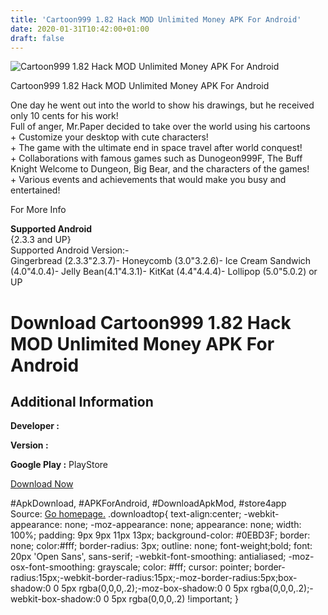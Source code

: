```yaml
---
title: 'Cartoon999 1.82 Hack MOD Unlimited Money APK For Android'
date: 2020-01-31T10:42:00+01:00
draft: false
---
```


![Cartoon999 1.82 Hack MOD Unlimited Money APK For Android](https://i2.wp.com/apkhome.net/wp-content/uploads/2016/09/Cartoon999-1.82.png "Cartoon999 1.82 Hack MOD Unlimited Money APK For Android")

  

Cartoon999 1.82 Hack MOD Unlimited Money APK For Android

One day he went out into the world to show his drawings, but he received only 10 cents for his work!  
Full of anger, Mr.Paper decided to take over the world using his cartoons  
\+ Customize your desktop with cute characters!  
\+ The game with the ultimate end in space travel after world conquest!  
\+ Collaborations with famous games such as Dunogeon999F, The Buff Knight Welcome to Dungeon, Big Bear, and the characters of the games!  
\+ Various events and achievements that would make you busy and entertained!

For More Info

**Supported Android**  
{2.3.3 and UP}  
Supported Android Version:-  
Gingerbread (2.3.3"2.3.7)- Honeycomb (3.0"3.2.6)- Ice Cream Sandwich (4.0"4.0.4)- Jelly Bean(4.1"4.3.1)- KitKat (4.4"4.4.4)- Lollipop (5.0"5.0.2) or UP

Download Cartoon999 1.82 Hack MOD Unlimited Money APK For Android
=================================================================

Additional Information
----------------------

**Developer :**

**Version :**

**Google Play :** PlayStore

  

[Download Now](https://store4app.co/post/cartoon999-1-82-hack-mod-unlimited-money-apk-for-android_1573670919)

  
#ApkDownload, #APKForAndroid, #DownloadApkMod, #store4app  
Source: [Go homepage.](https://store4app.co/post/cartoon999-1-82-hack-mod-unlimited-money-apk-for-android_1573670919) .downloadtop{ text-align:center; -webkit-appearance: none; -moz-appearance: none; appearance: none; width: 100%; padding: 9px 9px 11px 13px; background-color: #0EBD3F; border: none; color:#fff; border-radius: 3px; outline: none; font-weight;bold; font: 20px 'Open Sans', sans-serif; -webkit-font-smoothing: antialiased; -moz-osx-font-smoothing: grayscale; color: #fff; cursor: pointer; border-radius:15px;-webkit-border-radius:15px;-moz-border-radius:5px;box-shadow:0 0 5px rgba(0,0,0,.2);-moz-box-shadow:0 0 5px rgba(0,0,0,.2);-webkit-box-shadow:0 0 5px rgba(0,0,0,.2) !important; }